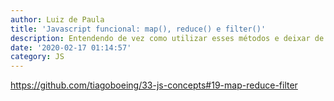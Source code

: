 ```yaml
---
author: Luiz de Paula
title: 'Javascript funcional: map(), reduce() e filter()'
description: Entendendo de vez como utilizar esses métodos e deixar de lado o loop For
date: '2020-02-17 01:14:57'
category: JS
---
```

<!--StartFragment-->

<https://github.com/tiagoboeing/33-js-concepts#19-map-reduce-filter>

<!--EndFragment-->
